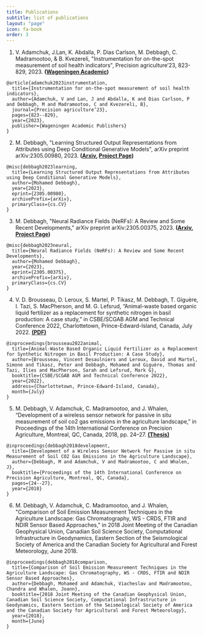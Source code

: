 ```yaml
---
title: Publications
subtitle: list of publications
layout: "page"
icon: fa-book
order: 3
---
```

1. V. Adamchuk, J.Lan, K. Abdalla, P. Dias Carlson, M. Debbagh, C. Madramootoo, & B. Kvezereli, "Instrumentation for on-the-spot measurement of soil health indicators", Precision agriculture’23, 823-829, 2023. **([Wageningen Academic](https://www.wageningenacademic.com/doi/abs/10.3920/978-90-8686-947-3_103))**
```
@article{adamchuk2023instrumentation,
  title={Instrumentation for on-the-spot measurement of soil health indicators},
  author={Adamchuk, V and Lan, J and Abdalla, K and Dias Carlson, P and Debbagh, M and Madramootoo, C and Kvezereli, B},
  journal={Precision agriculture’23},
  pages={823--829},
  year={2023},
  publisher={Wageningen Academic Publishers}
}
```

2. M. Debbagh, "Learning Structured Output Representations from Attributes using Deep Conditional Generative Models", arXiv preprint arXiv:2305.00980, 2023. **([Arxiv](https://arxiv.org/abs/2305.00980), [Project Page](https://moha7108.github.io/2023/04/24/CVAE.html))**
```
@misc{debbagh2023learning,
  title={Learning Structured Output Representations from Attributes using Deep Conditional Generative Models}, 
  author={Mohamed Debbagh},
  year={2023},
  eprint={2305.00980},
  archivePrefix={arXiv},
  primaryClass={cs.CV}
}
```

3. M. Debbagh, "Neural Radiance Fields (NeRFs): A Review and Some Recent Developments," arXiv preprint arXiv:2305.00375, 2023. **([Arxiv](https://arxiv.org/abs/2305.00375), [Project Page](https://moha7108.github.io/2023/03/17/NeRF.html))**
```
@misc{debbagh2023neural,
  title={Neural Radiance Fields (NeRFs): A Review and Some Recent Developments}, 
  author={Mohamed Debbagh},
  year={2023},
  eprint={2305.00375},
  archivePrefix={arXiv},
  primaryClass={cs.CV}
}
```

4. V. D. Brousseau, D. Leroux, S. Martel, P. Tikasz, M. Debbagh, T. Giguère, I. Tazi, S. MacPherson, and M. G. Lefsrud, “Animal-waste based organic liquid fertilizer as a replacement for synthetic nitrogen in basil production: A case study,” in CSBE/SCGAB AGM and Technical Conference 2022, Charlottetown, Prince-Edward-Island, Canada, July 2022. [**(PDF)**](https://www.researchgate.net/publication/362344160_Animal-Waste_Based_Organic_Liquid_Fertilizer_as_a_Replacement_for_Synthetic_Nitrogen_in_Basil_Production_A_Case_Study)
```
@inproceedings{brousseau2022animal,
  title={Animal-Waste Based Organic Liquid Fertilizer as a Replacement for Synthetic Nitrogen in Basil Production: A Case Study},
  author={Brousseau, Vincent Desaulniers and Leroux, David and Martel, Simone and Tikasz, Peter and Debbagh, Mohamed and Giguère, Thomas and Tazi, Ilies and MacPherson, Sarah and Lefsrud, Mark G},
  booktitle={CSBE/SCGAB AGM and Technical Conference 2022},
  year={2022},
  address={Charlottetown, Prince-Edward-Island, Canada},
  month={July}
}
```

5. M. Debbagh, V. Adamchuk, C. Madramootoo, and J. Whalen, “Development of a wireless sensor network for passive in situ measurement of soil co2 gas emissions in the agriculture landscape,” in Proceedings of the 14th International Conference on Precision Agriculture, Montreal, QC, Canada, 2018, pp. 24–27. [**(Thesis)**](https://www.researchgate.net/publication/338018392_Development_of_a_Low-Cost_Wireless_Sensor_Network_for_Passive_in_situ_Measurement_of_Soil_Greenhouse_Gas_Emissions)
```
@inproceedings{debbagh2018development,
  title={Development of a Wireless Sensor Network for Passive in situ Measurement of Soil CO2 Gas Emissions in the Agriculture Landscape},
  author={Debbagh, M and Adamchuk, V and Madramootoo, C and Whalen, J},
  booktitle={Proceedings of the 14th International Conference on Precision Agriculture, Montreal, QC, Canada},
  pages={24--27},
  year={2018}
}
```

6. M. Debbagh, V. Adamchuk, C. Madramootoo, and J. Whalen, "Comparison of Soil Emission Measurement Techniques in the Agriculture Landscape: Gas Chromatography, WS - CRDS, FTIR and NDIR Sensor Based Approaches," in 2018 Joint Meeting of the Canadian Geophysical Union, Canadian Soil Science Society, Computational Infrastructure in Geodynamics, Eastern Section of the Seismological Society of America and the Canadian Society for Agricultural and Forest Meteorology, June 2018.
```
@inproceedings{debbagh2018comparison,
  title={Comparison of Soil Emission Measurement Techniques in the Agriculture Landscape: Gas Chromatography, WS - CRDS, FTIR and NDIR Sensor Based Approaches},
  author={Debbagh, Mohamed and Adamchuk, Viacheslav and Madramootoo, Chandra and Whalen, Joann},
  booktitle={2018 Joint Meeting of the Canadian Geophysical Union, Canadian Soil Science Society, Computational Infrastructure in Geodynamics, Eastern Section of the Seismological Society of America and the Canadian Society for Agricultural and Forest Meteorology},
  year={2018},
  month={June}
}
```